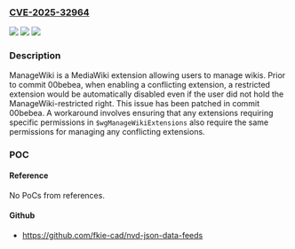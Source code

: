 ### [CVE-2025-32964](https://cve.mitre.org/cgi-bin/cvename.cgi?name=CVE-2025-32964)
![](https://img.shields.io/static/v1?label=Product&message=ManageWiki&color=blue)
![](https://img.shields.io/static/v1?label=Version&message=%3C%2000bebea%20&color=brightgreen)
![](https://img.shields.io/static/v1?label=Vulnerability&message=CWE-285%3A%20Improper%20Authorization&color=brightgreen)

### Description

ManageWiki is a MediaWiki extension allowing users to manage wikis. Prior to commit 00bebea, when enabling a conflicting extension, a restricted extension would be automatically disabled even if the user did not hold the ManageWiki-restricted right. This issue has been patched in commit 00bebea. A workaround involves ensuring that any extensions requiring specific permissions in `$wgManageWikiExtensions` also require the same permissions for managing any conflicting extensions.

### POC

#### Reference
No PoCs from references.

#### Github
- https://github.com/fkie-cad/nvd-json-data-feeds

